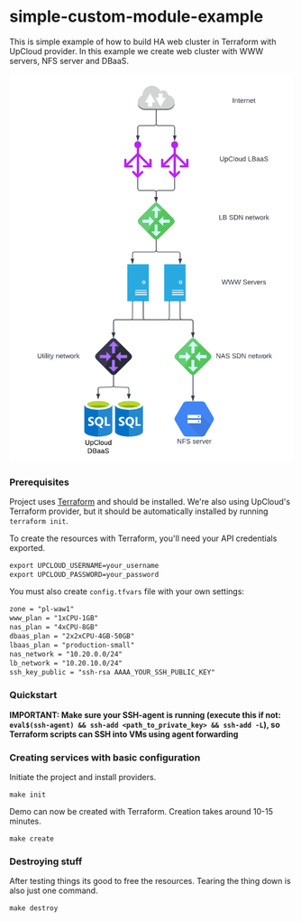 # simple-custom-module-example
This is simple example of how to build HA web cluster in Terraform with UpCloud provider. In this example we create web cluster with WWW servers, NFS server and DBaaS.


![Service Topology](demo.png)
### Prerequisites

Project uses [Terraform](https://www.terraform.io/) and should be installed. We're also using UpCloud's Terraform provider, but it should be automatically installed by running `terraform init`.

To create the resources with Terraform, you'll need your API credentials exported.

```
export UPCLOUD_USERNAME=your_username
export UPCLOUD_PASSWORD=your_password
```

You must also create `config.tfvars` file with your own settings:
 
```
zone = "pl-waw1"
www_plan = "1xCPU-1GB"
nas_plan = "4xCPU-8GB"
dbaas_plan = "2x2xCPU-4GB-50GB"
lbaas_plan = "production-small"
nas_network = "10.20.0.0/24"
lb_network = "10.20.10.0/24"
ssh_key_public = "ssh-rsa AAAA_YOUR_SSH_PUBLIC_KEY"
```

### Quickstart

**IMPORTANT: Make sure your SSH-agent is running (execute this if not: `eval$(ssh-agent) && ssh-add <path_to_private_key> && ssh-add -L`), so Terraform scripts can SSH into VMs using agent forwarding**

### Creating services with basic configuration

Initiate the project and install providers.

```
make init
```

Demo can now be created with Terraform. Creation takes around 10-15 minutes.

```
make create
```

### Destroying stuff

After testing things its good to free the resources. Tearing the thing down is also just one command.

```
make destroy
```